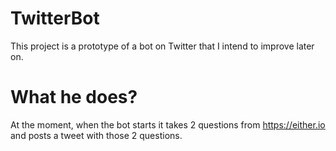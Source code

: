 # TwitterBot

This project is a prototype of a bot on Twitter that I intend to improve later on.

# What he does?

At the moment, when the bot starts it takes 2 questions from https://either.io and posts a tweet with those 2 questions.
